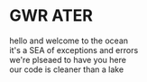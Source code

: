 # GWR ATER  

hello and welcome to the ocean  
it's a SEA of exceptions and errors  
we're plseaed to have you here  
our code is cleaner than a lake
